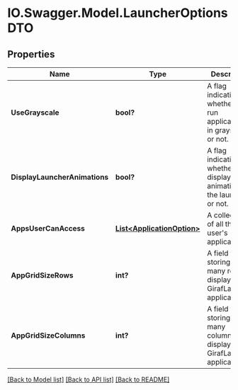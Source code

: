 # IO.Swagger.Model.LauncherOptionsDTO
## Properties

Name | Type | Description | Notes
------------ | ------------- | ------------- | -------------
**UseGrayscale** | **bool?** | A flag indicating whether to run applications in grayscale or not. | 
**DisplayLauncherAnimations** | **bool?** | A flag indicating whether to display animations in the launcher or not. | 
**AppsUserCanAccess** | [**List&lt;ApplicationOption&gt;**](ApplicationOption.md) | A collection of all the user&#39;s applications. | 
**AppGridSizeRows** | **int?** | A field for storing how many rows to display in the GirafLauncher application. | 
**AppGridSizeColumns** | **int?** | A field for storing how many columns to display in the GirafLauncher application. | 

[[Back to Model list]](../README.md#documentation-for-models) [[Back to API list]](../README.md#documentation-for-api-endpoints) [[Back to README]](../README.md)

